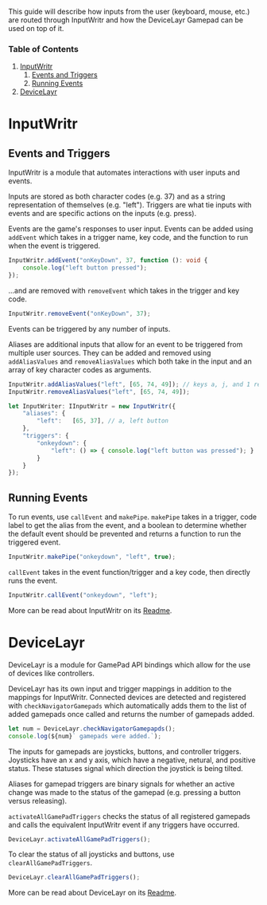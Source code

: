 This guide will describe how inputs from the user (keyboard, mouse, etc.) are routed through InputWritr and how the DeviceLayr Gamepad can be used on top of it.

### Table of Contents
1. [InputWritr](#inputwritr)
    1. [Events and Triggers](#events-and-triggers)
    2. [Running Events](#running-events)
2. [DeviceLayr](#devicelayr)

# InputWritr

## Events and Triggers

InputWritr is a module that automates interactions with user inputs and events. 

Inputs are stored as both character codes (e.g. 37) and as a string representation of themselves (e.g. "left").
Triggers are what tie inputs with events and are specific actions on the inputs (e.g. press).

Events are the game's responses to user input.
Events can be added using `addEvent` which takes in a trigger name, key code, and the function to run when the event is triggered.

```typescript
InputWritr.addEvent("onKeyDown", 37, function (): void {
    console.log("left button pressed");
});
```

...and are removed with `removeEvent` which takes in the trigger and key code.

```typescript
InputWritr.removeEvent("onKeyDown", 37);
```

Events can be triggered by any number of inputs.

Aliases are additional inputs that allow for an event to be triggered from multiple user sources.
They can be added and removed using `addAliasValues` and `removeAliasValues` which both take in the input and an array of key character codes as arguments.

```typescript
InputWritr.addAliasValues("left", [65, 74, 49]); // keys a, j, and 1 respectively 
InputWritr.removeAliasValues("left", [65, 74, 49]);
```

```typescript
let InputWriter: IInputWritr = new InputWritr({
    "aliases": {
        "left":   [65, 37], // a, left button
    },
    "triggers": {
        "onkeydown": {
            "left": () => { console.log("left button was pressed"); }
        }
    }
});
```

## Running Events

To run events, use `callEvent` and `makePipe`.
`makePipe`  takes in a trigger, code label to get the alias from the event, and a boolean to determine whether the default event should be prevented and
returns a function to run the triggered event.

```typescript
InputWritr.makePipe("onkeydown", "left", true);
```

`callEvent` takes in the event function/trigger and a key code, then directly runs the event.

```typescript
InputWritr.callEvent("onkeydown", "left");
```

More can be read about InputWritr on its [Readme](https://github.com/FullScreenShenanigans/InputWritr/blob/master/README.md).

# DeviceLayr

DeviceLayr is a module for GamePad API bindings which allow for the use of devices like controllers.

DeviceLayr has its own input and trigger mappings in addition to the mappings for InputWritr.
Connected devices are detected and registered with `checkNavigatorGamepads` which automatically adds them to the list of added gamepads once called and returns the number
of gamepads added.

```typescript
let num = DeviceLayr.checkNavigatorGamepapds();
console.log(${num}` gamepads were added.`);
```

The inputs for gamepads are joysticks, buttons, and controller triggers.
Joysticks have an x and y axis, which have a negative, netural, and positive status.
These statuses signal which direction the joystick is being tilted.

Aliases for gamepad triggers are binary signals for whether an active change was made to the status of the gamepad (e.g. pressing a button versus releasing).

`activateAllGamePadTriggers` checks the status of all registered gamepads and calls the equivalent InputWritr event if any triggers have occurred.

```typescript
DeviceLayr.activateAllGamePadTriggers();
``` 

To clear the status of all joysticks and buttons, use `clearAllGamePadTriggers`.

```typescript
DeviceLayr.clearAllGamePadTriggers();
```

More can be read about DeviceLayr on its [Readme](https://github.com/FullScreenShenanigans/DeviceLayr/blob/master/README.md).